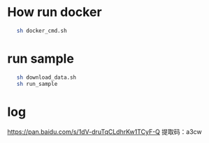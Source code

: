 # How run docker

```bash
   sh docker_cmd.sh
```
# run sample
```bash
   sh download_data.sh
   sh run_sample
```
# log 
https://pan.baidu.com/s/1dV-druTqCLdhrKw1TCyF-Q 
提取码：a3cw 

